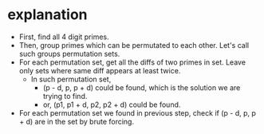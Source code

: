 # explanation

- First, find all 4 digit primes.
- Then, group primes which can be permutated to each other. Let's call such groups permutation sets.
- For each permutation set, get all the diffs of two primes in set. Leave only sets where same diff appears at least twice.
    - In such permutation set,
        - (p - d, p, p + d) could be found, which is the solution we are trying to find.
        - or, (p1, p1 + d, p2, p2 + d) could be found.
- For each permutation set we found in previous step, check if (p - d, p, p + d) are in the set by brute forcing.

